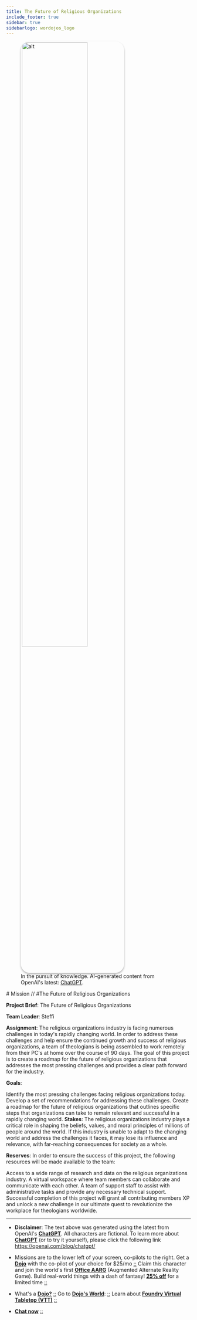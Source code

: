 ```yaml
---
title: The Future of Religious Organizations
include_footer: true
sidebar: true
sidebarlogo: wordojos_logo
---
```

<figure>
    <img src='/uploads/mechs/Barista.png' style="width: 65%;height: 65%;padding: 3px; box-shadow: 0 3px 5px rgba(0,0,0,.3);border-radius: 25px;overflow: hidden;border: none;" align="middle"; alt='alt'; alt='student in hoody with laptop';/>
    <figcaption>In the pursuit of knowledge.  AI-generated content from OpenAI's latest: <a href="https://openai.com/blog/chatgpt/" >ChatGPT</a>.</figcaption>
</figure>
# Mission // #The Future of Religious Organizations

**Project Brief**: The Future of Religious Organizations

**Team Leader**: Steffi

**Assignment**: The religious organizations industry is facing numerous challenges in today's rapidly changing world. In order to address these challenges and help ensure the continued growth and success of religious organizations, a team of theologians is being assembled to work remotely from their PC's at home over the course of 90 days. The goal of this project is to create a roadmap for the future of religious organizations that addresses the most pressing challenges and provides a clear path forward for the industry.

**Goals**:

Identify the most pressing challenges facing religious organizations today.
Develop a set of recommendations for addressing these challenges.
Create a roadmap for the future of religious organizations that outlines specific steps that organizations can take to remain relevant and successful in a rapidly changing world.
**Stakes**: The religious organizations industry plays a critical role in shaping the beliefs, values, and moral principles of millions of people around the world. If this industry is unable to adapt to the changing world and address the challenges it faces, it may lose its influence and relevance, with far-reaching consequences for society as a whole.

**Reserves**: In order to ensure the success of this project, the following resources will be made available to the team:

Access to a wide range of research and data on the religious organizations industry.
A virtual workspace where team members can collaborate and communicate with each other.
A team of support staff to assist with administrative tasks and provide any necessary technical support.
Successful completion of this project will grant all contributing members XP and unlock a new challenge in our ultimate quest to revolutionize the workplace for theologians worldwide.

---

* **Disclaimer**: The text above was generated using the latest from OpenAI's [**ChatGPT**](https://openai.com/blog/chatgpt/).  All characters are fictional.  To learn more about [**ChatGPT**](https://openai.com/blog/chatgpt/) (or to try it yourself), please click the following link https://openai.com/blog/chatgpt/

* Missions are to the lower left of your screen, co-pilots to the right. Get a [**Dojo**](https://workmates.live/marketplace) with the co-pilot of your choice for $25/mo [::](https://workmates.live/marketplace)  Claim this character and join the world's first [**Office AARG**](https://dojos.world) (Augmented Alternate Reality Game). Build real-world things with a dash of fantasy! [**25% off**](https://blog.workmates.live/deal-on-a-dojo) for a limited time [::](https://blog.workmates.live/deal-on-a-dojo) 

* What's a [**Dojo?**](https://workdojos.com) [::](https://workdojos.com)  Go to [**Dojo's World**](https://dojos.world): [::](https://dojos.world)  Learn about [**Foundry Virtual Tabletop (VTT)**](https://foundryvtt.com) [::](https://foundryvtt.com/)

* [**Chat now**](https://chat.workmates.live/channel/support) [::](https://chat.workmates.live/channel/support)